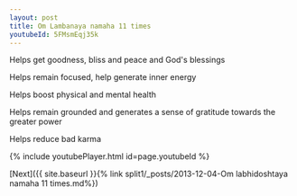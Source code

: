 ```yaml
---
layout: post
title: Om Lambanaya namaha 11 times
youtubeId: 5FMsmEqj35k
---
```

 
 
Helps get goodness, bliss and peace and God's blessings
 
Helps remain focused, help generate inner energy 
 
Helps boost physical and mental health 
 
Helps remain grounded and generates a sense of gratitude towards the greater power 
 
Helps reduce bad karma
 
 
 
 


{% include youtubePlayer.html id=page.youtubeId %}
 
[Next]({{ site.baseurl }}{% link  split1/_posts/2013-12-04-Om labhidoshtaya namaha 11 times.md%})
 
